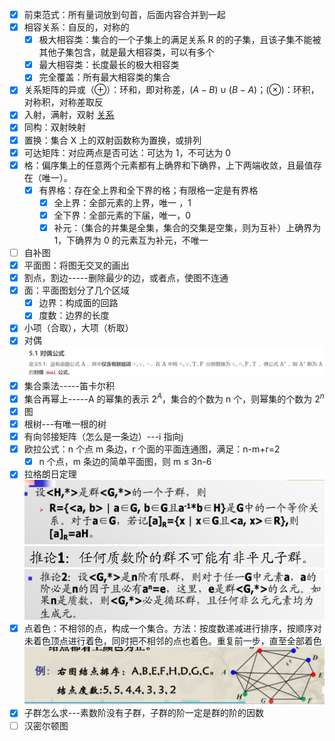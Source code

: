 
- [x] 前束范式：所有量词放到句首，后面内容合并到一起
- [x] 相容关系：自反的，对称的
	- [x] 极大相容类：集合的一个子集上的满足关系 R 的的子集，且该子集不能被其他子集包含，就是最大相容类，可以有多个
	- [x] 最大相容类：长度最长的极大相容类
	- [x] 完全覆盖：所有最大相容类的集合
- [x] 关系矩阵的异或（$\oplus$）：环和，即对称差，$(A-B)\cup(B-A)$；($\otimes$)：环积，对称积，对称差取反
- [x] 入射，满射，双射 [关系](离散数学/关系.md#^oenrac)
- [x] 同构：双射映射
- [x] 置换：集合 X 上的双射函数称为置换，或排列
- [x] 可达矩阵：对应两点是否可达：可达为 1，不可达为 0
- [x] 格：偏序集上的任意两个元素都有上确界和下确界，上下两端收敛，且最值存在（唯一）。
	- [x] 有界格：存在全上界和全下界的格；有限格一定是有界格
		- [x] 全上界：全部元素的上界，唯一 ，1
		- [x] 全下界：全部元素的下届，唯一，0
		- [x] 补元：（集合的并集是全集，集合的交集是空集，则为互补）上确界为 1，下确界为 0 的元素互为补元，不唯一
- [ ] 自补图
- [x] 平面图：将图无交叉的画出
- [x] 割点，割边-----删除最少的边，或者点，使图不连通
- [x] 面：平面图划分了几个区域
	- [x] 边界：构成面的回路
	- [x] 度数：边界的长度
- [x] 小项（合取），大项（析取）
- [x] 对偶![](附件/Pasted%20image%2020230318212533.png)
- [x] 集合乘法-----笛卡尔积
- [x] 集合再幂上-----A 的幂集的表示 $2^A$，集合的个数为 n 个，则幂集的个数为 $2^n$
- [x] 图
- [x] 根树---有唯一根的树
- [x] 有向邻接矩阵（怎么是一条边）---i 指向j
- [x] 欧拉公式：n 个点 m 条边，r 个面的平面连通图，满足：n-m+r=2
	- [x] n 个点，m 条边的简单平面图，则 m $\le$ 3n-6
- [x] 拉格朗日定理![](附件/Pasted%20image%2020230318223440.png) ![](附件/Pasted%20image%2020230318223501.png) ![](附件/Pasted%20image%2020230318223516.png) 
- [x] 点着色：不相邻的点，构成一个集合。方法：按度数递减进行排序，按顺序对未着色顶点进行着色，同时把不相邻的点也着色。重复前一步，直至全部着色![](附件/Pasted%20image%2020230317212614.png)
- [x] 子群怎么求---素数阶没有子群，子群的阶一定是群的阶的因数
- [ ] 汉密尔顿图